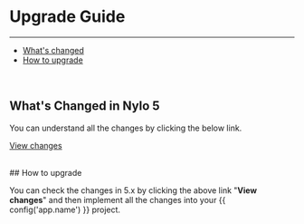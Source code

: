 # Upgrade Guide

---

<a name="section-1"></a>
- [What's changed](#whats-changed-in-nylo-5 "What's Changed in 5x")
- [How to upgrade](#how-to-upgrade "How to upgrade")


<a name="whats-changed-in-nylo-5"></a>
<br>
## What's Changed in Nylo 5

You can understand all the changes by clicking the below link.

<a name="View 4.x changes" href="https://github.com/nylo-core/nylo/compare/4.x...5.x#diff" target="_BLANK">View changes</a>

<div id="how-to-upgrade"></div>
<br>
## How to upgrade

You can check the changes in 5.x by clicking the above link "**View changes**" and then implement all the changes into your {{ config('app.name') }} project.